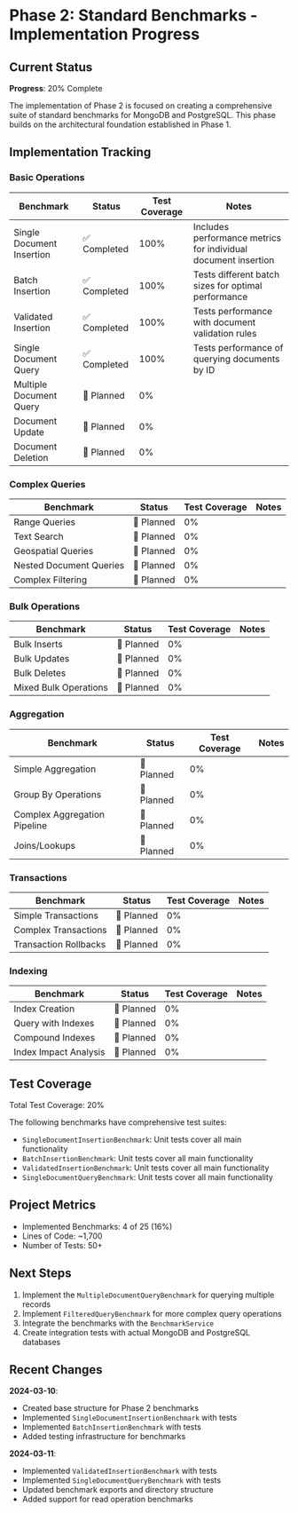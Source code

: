 # Phase 2: Standard Benchmarks - Implementation Progress

## Current Status

**Progress**: 20% Complete

The implementation of Phase 2 is focused on creating a comprehensive suite of standard benchmarks for MongoDB and PostgreSQL. This phase builds on the architectural foundation established in Phase 1.

## Implementation Tracking

### Basic Operations

| Benchmark | Status | Test Coverage | Notes |
|-----------|--------|---------------|-------|
| Single Document Insertion | ✅ Completed | 100% | Includes performance metrics for individual document insertion |
| Batch Insertion | ✅ Completed | 100% | Tests different batch sizes for optimal performance |
| Validated Insertion | ✅ Completed | 100% | Tests performance with document validation rules |
| Single Document Query | ✅ Completed | 100% | Tests performance of querying documents by ID |
| Multiple Document Query | 📝 Planned | 0% | |
| Document Update | 📝 Planned | 0% | |
| Document Deletion | 📝 Planned | 0% | |

### Complex Queries

| Benchmark | Status | Test Coverage | Notes |
|-----------|--------|---------------|-------|
| Range Queries | 📝 Planned | 0% | |
| Text Search | 📝 Planned | 0% | |
| Geospatial Queries | 📝 Planned | 0% | |
| Nested Document Queries | 📝 Planned | 0% | |
| Complex Filtering | 📝 Planned | 0% | |

### Bulk Operations

| Benchmark | Status | Test Coverage | Notes |
|-----------|--------|---------------|-------|
| Bulk Inserts | 📝 Planned | 0% | |
| Bulk Updates | 📝 Planned | 0% | |
| Bulk Deletes | 📝 Planned | 0% | |
| Mixed Bulk Operations | 📝 Planned | 0% | |

### Aggregation

| Benchmark | Status | Test Coverage | Notes |
|-----------|--------|---------------|-------|
| Simple Aggregation | 📝 Planned | 0% | |
| Group By Operations | 📝 Planned | 0% | |
| Complex Aggregation Pipeline | 📝 Planned | 0% | |
| Joins/Lookups | 📝 Planned | 0% | |

### Transactions

| Benchmark | Status | Test Coverage | Notes |
|-----------|--------|---------------|-------|
| Simple Transactions | 📝 Planned | 0% | |
| Complex Transactions | 📝 Planned | 0% | |
| Transaction Rollbacks | 📝 Planned | 0% | |

### Indexing

| Benchmark | Status | Test Coverage | Notes |
|-----------|--------|---------------|-------|
| Index Creation | 📝 Planned | 0% | |
| Query with Indexes | 📝 Planned | 0% | |
| Compound Indexes | 📝 Planned | 0% | |
| Index Impact Analysis | 📝 Planned | 0% | |

## Test Coverage

Total Test Coverage: 20%

The following benchmarks have comprehensive test suites:
- `SingleDocumentInsertionBenchmark`: Unit tests cover all main functionality
- `BatchInsertionBenchmark`: Unit tests cover all main functionality
- `ValidatedInsertionBenchmark`: Unit tests cover all main functionality
- `SingleDocumentQueryBenchmark`: Unit tests cover all main functionality

## Project Metrics

- Implemented Benchmarks: 4 of 25 (16%)
- Lines of Code: ~1,700
- Number of Tests: 50+

## Next Steps

1. Implement the `MultipleDocumentQueryBenchmark` for querying multiple records
2. Implement `FilteredQueryBenchmark` for more complex query operations
3. Integrate the benchmarks with the `BenchmarkService`
4. Create integration tests with actual MongoDB and PostgreSQL databases

## Recent Changes

**2024-03-10**:
- Created base structure for Phase 2 benchmarks
- Implemented `SingleDocumentInsertionBenchmark` with tests
- Implemented `BatchInsertionBenchmark` with tests
- Added testing infrastructure for benchmarks

**2024-03-11**:
- Implemented `ValidatedInsertionBenchmark` with tests
- Implemented `SingleDocumentQueryBenchmark` with tests
- Updated benchmark exports and directory structure
- Added support for read operation benchmarks 